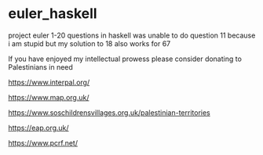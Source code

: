 # euler_haskell
project euler 1-20 questions in haskell was unable to do question 11 because i am stupid but my solution to 18 also works for 67


If you have enjoyed my intellectual prowess please consider donating to Palestinians in need 

https://www.interpal.org/

https://www.map.org.uk/

https://www.soschildrensvillages.org.uk/palestinian-territories

https://eap.org.uk/

https://www.pcrf.net/
